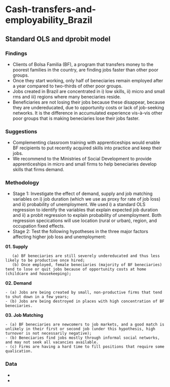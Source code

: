 # Cash-transfers-and-employability_Brazil
## Standard OLS and dprobit model

### Findings
- Clients of Bolsa Familia (BF), a program that transfers money to the poorest families in the country, are finding jobs faster than other poor groups.
- Once they start working, only half of beneciaries remain employed after a year compared to two-thirds of other poor groups. 
- Jobs created in Brazil are concentrated in i) low skills, ii) micro and small rms and iii) regions where many beneciaries reside. 
- Beneficiaries are not losing their jobs because these disappear, because they are undereducated, due to opportunity costs or lack of job-seeking networks. It is the difference in accumulated experience vis-à-vis other poor groups that is making beneciaries lose their jobs faster.

### Suggestions
- Complementing classroom training with apprenticeships would enable BF recipients to put recently acquired skills into practice and keep their jobs. 
- We recommend to the Ministries of Social Development to provide apprenticeships in micro and small firms to help beneciaries develop skills that firms demand. 

### Methodology
- Stage 1: Investigate the effect of demand, supply and job matching variables on i) job duration (which we use as proxy for rate of job loss) and ii) probability of unemployment. We used i) a standard OLS regression to identify the variables that explain expected job duration and ii) a probit regression to explain probability of unemployment. Both regression specications will use location (rural or urban), region, and occupation fixed effects.
- Stage 2: Test the following hypotheses in the three major factors affecting higher job loss and unemployment:

**01. Supply**

       (a) BF beneciaries are still severely undereducated and thus less likely to be productive once hired;
       (b) Once employed, female beneciaries (majority of BF beneciaries) tend to lose or quit jobs because of opportunity costs at home (childcare and housekeeping);

**02. Demand**

    - (a) Jobs are being created by small, non-productive firms that tend to shut down in a few years;
    - (b) Jobs are being destroyed in places with high concentration of BF beneciaries.

**03. Job Matching**

    - (a) BF beneciaries are newcomers to job markets, and a good match is unlikely in their first or second job (under this hypothesis, high turnover is not necessarily negative);
    - (b) Beneciaries find jobs mostly through informal social networks, and may not seek all vacancies available.
    - (c) Firms are having a hard time to fill positions that require some qualication.

### Data
-
-
